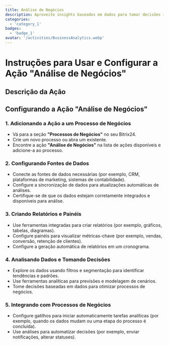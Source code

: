 ```yaml
---
title: Análise de Negócios
description: Aproveite insights baseados em dados para tomar decisões informadas.
categories: 
  - 'category_1'
badges: 
  - 'badge_1'
avatar: '/activities/BusinessAnalytics.webp'
---
```

# Instruções para Usar e Configurar a Ação "Análise de Negócios"

## Descrição da Ação

## **Configurando a Ação "Análise de Negócios"**

### 1. Adicionando a Ação a um Processo de Negócios
- Vá para a seção **"Processos de Negócios"** no seu Bitrix24.
- Crie um novo processo ou abra um existente.
- Encontre a ação **"Análise de Negócios"** na lista de ações disponíveis e adicione-a ao processo.

### 2. Configurando Fontes de Dados
- Conecte as fontes de dados necessárias (por exemplo, CRM, plataformas de marketing, sistemas de contabilidade).
- Configure a sincronização de dados para atualizações automáticas de análises.
- Certifique-se de que os dados estejam corretamente integrados e disponíveis para análise.

### 3. Criando Relatórios e Painéis
- Use ferramentas integradas para criar relatórios (por exemplo, gráficos, tabelas, diagramas).
- Configure painéis para visualizar métricas-chave (por exemplo, vendas, conversão, retenção de clientes).
- Configure a geração automática de relatórios em um cronograma.

### 4. Analisando Dados e Tomando Decisões
- Explore os dados usando filtros e segmentação para identificar tendências e padrões.
- Use ferramentas analíticas para previsões e modelagem de cenários.
- Tome decisões baseadas em dados para otimizar processos de negócios.

### 5. Integrando com Processos de Negócios
- Configure gatilhos para iniciar automaticamente tarefas analíticas (por exemplo, quando os dados mudam ou uma etapa do processo é concluída).
- Use análises para automatizar decisões (por exemplo, enviar notificações, alterar statuses).